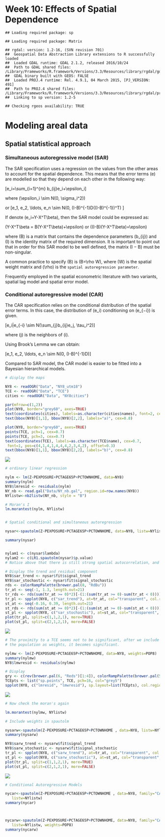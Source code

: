 Week 10: Effects of Spatial Dependence
================

    ## Loading required package: sp

    ## Loading required package: Matrix

    ## rgdal: version: 1.2-16, (SVN revision 701)
    ##  Geospatial Data Abstraction Library extensions to R successfully loaded
    ##  Loaded GDAL runtime: GDAL 2.1.2, released 2016/10/24
    ##  Path to GDAL shared files: /Library/Frameworks/R.framework/Versions/3.3/Resources/library/rgdal/gdal
    ##  GDAL binary built with GEOS: FALSE 
    ##  Loaded PROJ.4 runtime: Rel. 4.9.1, 04 March 2015, [PJ_VERSION: 491]
    ##  Path to PROJ.4 shared files: /Library/Frameworks/R.framework/Versions/3.3/Resources/library/rgdal/proj
    ##  Linking to sp version: 1.2-5

    ## Checking rgeos availability: TRUE

# Modeling areal data

## Spatial statistical approach

### Simultaneous autoregressive model (SAR)

The SAR specification uses a regression on the values from the other
areas to account for the spatial dependence. This means that the error
terms \(e\) are modelled so that they depend on each other in the
following way:

\[e_i=\sum_{i=1}^{m} b_{ij}e_i+\epsilon_i\]

where \(\epsilon_i \sim N(0, \sigma_i^2)\)

or \[e_1, e_2, \ldots, e_n \sim N(0, (I-B)^{-1}D((I-B)^{-1})^T) \]

If denote \(e_i=Y-X^T\beta\), then the SAR model could be expressed as:

\(Y-X^T\beta = B(Y-X^T\beta)+\epsilon\) or
\((I-B)(Y-X^T\beta)=\epsilon\)

where \(B\) is a matrix that contains the dependence parameters
\(b_{ij}\) and \(I\) is the identity matrix of the required dimension.
It is important to point out that in order for this SAR model to be well
defined, the matrix \(I − B\) must be non-singular.

A common practice to specify \(B\) is \(B=\rho W\), where \(W\) is the
spatial weight matrix and \(\rho\) is the `spatial autoregression
parameter`.

Frequently employed in the spatial econometric literature with two
variants, spatial lag model and spatial error model.

### Conditional autoregressive model (CAR)

The CAR specification relies on the conditional distribution of the
spatial error terms. In this case, the distribution of \(e_i\)
conditioning on \(e_{−i}\) is given.

\[e_i|e_{-i} \sim N(\sum_{j}b_{ij}e_j, \tau_i^2)\]

where \(j\) is the neighbors of \(i\).

Using Brook’s Lemma we can obtain:

\[e_1, e_2, \ldots, e_n \sim N(0, (I-B)^{-1}D)\]

Compared to SAR model, the CAR model is easier to be fitted into a
Bayesian hierarchical models.

``` r
# display the maps 

NY8 <- readOGR("Data", "NY8_utm18")
TCE <- readOGR("Data", "TCE")
cities <- readOGR("Data", "NY8cities")

par(mfrow=c(1,2))
plot(NY8, border="grey60", axes=TRUE)
text(coordinates(cities), labels=as.character(cities$names), font=2, cex=0.9)
text(bbox(NY8)[1,1], bbox(NY8)[2,2], labels="a)", cex=0.8)

plot(NY8, border="grey60", axes=TRUE)
points(TCE, pch=1, cex=0.7)
points(TCE, pch=3, cex=0.7)
text(coordinates(TCE), labels=as.character(TCE$name), cex=0.7,
 font=1, pos=c(4,1,4,1,4,4,4,2,3,4,2), offset=0.3)
text(bbox(NY8)[1,1], bbox(NY8)[2,2], labels="b)", cex=0.8)
```

![](Figs/area2-1.png)<!-- -->

``` r
# ordinary linear regression

nylm <- lm(Z~PEXPOSURE+PCTAGE65P+PCTOWNHOME, data=NY8)
summary(nylm)
NY8$lmresid <- residuals(nylm)
NY_nb <- read.gal("Data/NY_nb.gal", region.id=row.names(NY8))
NYlistw<-nb2listw(NY_nb, style = "B")

# Moran's I
lm.morantest(nylm, NYlistw)


# Spatial conditional and simultaneous autoregression 

nysar<-spautolm(Z~PEXPOSURE+PCTAGE65P+PCTOWNHOME, data=NY8, listw=NYlistw)

summary(nysar)


nylam1 <- c(nysar$lambda)
nylam2 <- c(LR1.spautolm(nysar)$p.value)
# Notice above that there is still strong spatial autocorrelation, and the proximity to TCE seems not quite significant

# Display the trend and residual component
NY8$sar_trend <- nysar$fit$signal_trend
NY8$sar_stochastic <- nysar$fit$signal_stochastic
rds <- colorRampPalette(brewer.pal(8, "RdBu"))
tr_at <- seq(-1, 1.3, length.out=21)
tr_rds <- rds(sum(tr_at >= 0)*2)[-(1:(sum(tr_at >= 0)-sum(tr_at < 0)))]
tr_pl <- spplot(NY8, c("sar_trend"), at=tr_at, col="transparent", col.regions=tr_rds, main=list(label="Trend", cex=0.8))
st_at <- seq(-0.16, 0.39, length.out=21)
st_rds <- rds(sum(st_at >= 0)*2)[-(1:(sum(st_at >= 0)-sum(st_at < 0)))]
st_pl <- spplot(NY8, c("sar_stochastic"), at=st_at, col="transparent", col.regions=st_rds, main=list(label="Stochastic", cex=0.8))
plot(tr_pl, split=c(1,1,2,1), more=TRUE)
plot(st_pl, split=c(2,1,2,1), more=FALSE)
```

![](Figs/area2-2.png)<!-- -->

``` r
# The proximity to a TCE seems not to be significant, after we include
# the population as weights, it becomes significant.

nylmw <- lm(Z~PEXPOSURE+PCTAGE65P+PCTOWNHOME, data=NY8, weights=POP8)
summary(nylmw)
NY8$lmwresid <- residuals(nylmw)

# Display
gry <- c(rev(brewer.pal(6, "Reds")[1:4]), colorRampPalette(brewer.pal(5, "Blues"))(9))
TCEpts <- list("sp.points", TCE, pch=16, col="grey5")
spplot(NY8, c("lmresid", "lmwresid"), sp.layout=list(TCEpts), col.regions=gry, col="transparent", lwd=0.5, at=seq(-2,4.5,0.5))
```

![](Figs/area2-3.png)<!-- -->

``` r
# Now check the moran's again

lm.morantest(nylmw, NYlistw)

# Include weights in spautolm

nysarw<-spautolm(Z~PEXPOSURE+PCTAGE65P+PCTOWNHOME , data=NY8, listw=NYlistw, weights=POP8)
summary(nysarw)

NY8$sarw_trend <- nysarw$fit$signal_trend
NY8$sarw_stochastic <- nysarw$fit$signal_stochastic
tr_pl <- spplot(NY8, c("sarw_trend"), at=tr_at, col="transparent", col.regions=tr_rds, main=list(label="Trend", cex=0.8))
st_pl <- spplot(NY8, c("sarw_stochastic"), at=st_at, col="transparent", col.regions=st_rds, main=list(label="Stochastic", cex=0.8))
plot(tr_pl, split=c(1,1,2,1), more=TRUE)
plot(st_pl, split=c(2,1,2,1), more=FALSE)
```

![](Figs/area2-4.png)<!-- -->

``` r
# Conditional Autoregressive Models

nycar<-spautolm(Z~PEXPOSURE+PCTAGE65P+PCTOWNHOME , data=NY8, family="CAR",
   listw=NYlistw)
summary(nycar)



nycarw<-spautolm(Z~PEXPOSURE+PCTAGE65P+PCTOWNHOME, data=NY8, family="CAR",
   listw=NYlistw, weights=POP8)
summary(nycarw)
```
